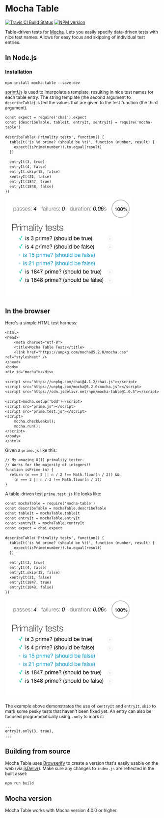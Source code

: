 # Mocha Table

<span class="badge-travisci">
  <a href="http://travis-ci.org/allenluce/mocha-table" title="Check this project's build status on TravisCI"><img src="https://img.shields.io/travis/allenluce/mocha-table/master.svg" alt="Travis CI Build Status" /></a>
</span>
<span class="badge-npmversion">
  <a href="https://npmjs.org/package/mocha-table" title="View this project on NPM"><img src="https://img.shields.io/npm/v/mocha-table.svg" alt="NPM version" /></a>
</span>

Table-driven tests for [Mocha](https://mochajs.org/). Lets you easily
specify data-driven tests with nice test names. Allows for easy focus
and skipping of individual test entries.

## In Node.js

### Installation

    npm install mocha-table --save-dev

[sprintf.js](https://github.com/alexei/sprintf.js) is used to
interpolate a template, resulting in nice test names for each table
entry.  The string template (the second argument to `describeTable`) is
fed the values that are given to the test function (the third
argument).

    const expect = require('chai').expect
    const {describeTable, tableIt, entryIt, xentryIt} = require('mocha-table')

    describeTable('Primality tests', function() {
      tableIt('is %d prime? (should be %t)', function (number, result) {
        expect(isPrime(number)).to.equal(result)
      })

      entryIt(3, true)
      entryIt(4, false)
      entryIt.skip(15, false)
      xentryIt(21, false)
      entryIt(1847, true)
      entryIt(1848, false)
    })

![You'll get nice results](https://github.com/allenluce/mocha-table/raw/master/assets/web.png)

## In the browser

Here's a simple HTML test harness:

    <html>
    <head>
        <meta charset="utf-8">
        <title>Mocha Table Tests</title>
        <link href="https://unpkg.com/mocha@5.2.0/mocha.css" rel="stylesheet" />
    </head>
    <body>
    <div id="mocha"></div>

    <script src="https://unpkg.com/chai@4.1.2/chai.js"></script>
    <script src="https://unpkg.com/mocha@5.2.0/mocha.js"></script>
    <script src="https://cdn.jsdelivr.net/npm/mocha-table@1.0.5"></script>

    <script>mocha.setup('bdd')</script>
    <script src="prime.js"></script>
    <script src="prime.test.js"></script>
    <script>
        mocha.checkLeaks();
        mocha.run();
    </script>
    </body>
    </html>

Given a `prime.js` like this:

    // My amazing O(1) primality tester.
    // Works for the majority of integers!!
    function isPrime (n) {
      return (n === 2 || n / 2 !== Math.floor(n / 2)) &&
        (n === 3 || n / 3 !== Math.floor(n / 3))
    }

A table-driven test `prime.test.js` file looks like:

    const mochaTable = require('mocha-table')
    const describeTable = mochaTable.describeTable
    const tableIt = mochaTable.tableIt
    const entryIt = mochaTable.entryIt
    const xentryIt = mochaTable.xentryIt
    const expect = chai.expect

    describeTable('Primality tests', function() {
      tableIt('is %d prime? (should be %t)', function (number, result) {
        expect(isPrime(number)).to.equal(result)
      })

      entryIt(3, true)
      entryIt(4, false)
      entryIt.skip(15, false)
      xentryIt(21, false)
      entryIt(1847, true)
      entryIt(1848, false)
    })

![You'll get nice web results](assets/web.png)

The example above demonstrates the use of `xentryIt` and `entryIt.skip` to
mark some pesky tests that haven't been fixed yet. An entry can also be
focused programmatically using `.only` to mark it:

    ...
    entryIt.only(3, true),
    ...

## Building from source

Mocha Table uses [Browserify](http://browserify.org/) to create a
version that's easily usable on the web (via
[jsDelivr](jsdelivr.com)). Make sure any changes to `index.js` are
reflected in the built asset:

    npm run build

## Mocha version

Mocha Table works with  Mocha version 4.0.0 or higher.
